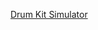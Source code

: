 
[Drum Kit Simulator](https://github.com/merve-celik16/Front-End/tree/main/Front-End/Hafta-5/Odev-2)
